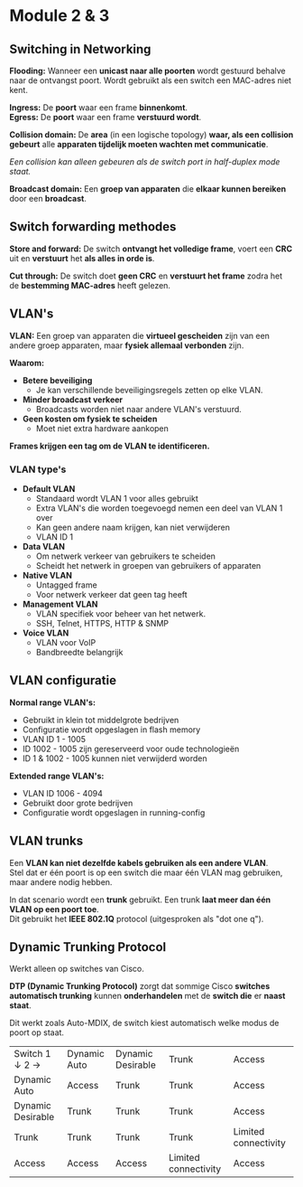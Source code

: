 # Module 2 &amp; 3

## Switching in Networking

**Flooding:** Wanneer een **unicast naar alle poorten** wordt gestuurd behalve naar de ontvangst poort. Wordt gebruikt als
een switch een MAC-adres niet kent.

**Ingress:** De **poort** waar een frame **binnenkomt**.\
**Egress:** De **poort** waar een frame **verstuurd wordt**.

**Collision domain:** De **area** (in een logische topology) **waar, als een collision gebeurt** alle **apparaten tijdelijk
moeten wachten met communicatie**.

*Een collision kan alleen gebeuren als de switch port in half-duplex mode staat.*

**Broadcast domain:** Een **groep van apparaten** die **elkaar kunnen bereiken** door een **broadcast**.

## Switch forwarding methodes

**Store and forward:** De switch **ontvangt het volledige frame**, 
voert een **CRC** uit en **verstuurt** het **als alles in orde is**.

**Cut through:** De switch doet **geen CRC** en **verstuurt het frame** zodra het de **bestemming MAC-adres** heeft gelezen.

## VLAN's

**VLAN:** Een groep van apparaten die **virtueel gescheiden** zijn van een andere groep apparaten,
maar **fysiek allemaal verbonden** zijn.

**Waarom:**
- **Betere beveiliging**
    - Je kan verschillende beveiligingsregels zetten op elke VLAN.
- **Minder broadcast verkeer**
    - Broadcasts worden niet naar andere VLAN's verstuurd.
- **Geen kosten om fysiek te scheiden**
    - Moet niet extra hardware aankopen

**Frames krijgen een tag om de VLAN te identificeren.**

### VLAN type's

- **Default VLAN**
    - Standaard wordt VLAN 1 voor alles gebruikt
    - Extra VLAN's die worden toegevoegd nemen een deel van VLAN 1 over
    - Kan geen andere naam krijgen, kan niet verwijderen
    - VLAN ID 1
- **Data VLAN**
    - Om netwerk verkeer van gebruikers te scheiden
    - Scheidt het netwerk in groepen van gebruikers of apparaten
- **Native VLAN**
    - Untagged frame
    - Voor netwerk verkeer dat geen tag heeft
- **Management VLAN**
    - VLAN specifiek voor beheer van het netwerk.
    - SSH, Telnet, HTTPS, HTTP & SNMP
- **Voice VLAN**
    - VLAN voor VoIP
    - Bandbreedte belangrijk

## VLAN configuratie

**Normal range VLAN's:**
- Gebruikt in klein tot middelgrote bedrijven
- Configuratie wordt opgeslagen in flash memory
- VLAN ID 1 - 1005
- ID 1002 - 1005 zijn gereserveerd voor oude technologieën
- ID 1 & 1002 - 1005 kunnen niet verwijderd worden

**Extended range VLAN's:**
- VLAN ID 1006 - 4094
- Gebruikt door grote bedrijven
- Configuratie wordt opgeslagen in running-config

## VLAN trunks

Een **VLAN kan niet dezelfde kabels gebruiken als een andere VLAN**.\
Stel dat er één poort is op een switch die maar één VLAN mag gebruiken, maar andere nodig hebben.

In dat scenario wordt een **trunk** gebruikt. Een trunk **laat meer dan één VLAN op een poort toe**.\
Dit gebruikt het **IEEE 802.1Q** protocol (uitgesproken als "dot one q").

## Dynamic Trunking Protocol

Werkt alleen op switches van Cisco. 

**DTP (Dynamic Trunking Protocol)** zorgt dat sommige Cisco **switches automatisch trunking** kunnen **onderhandelen** met de
**switch die** er **naast staat**.

Dit werkt zoals Auto-MDIX, de switch kiest automatisch welke modus de poort op staat.

<table style="both">
    <tr>
      <td>Switch 1 ↓ 2 →</td>
      <td>Dynamic Auto</td>
      <td>Dynamic Desirable</td>
      <td>Trunk</td>
      <td>Access</td>
    </tr>
    <tr>
      <td>Dynamic Auto</td>
      <td>Access</td>
      <td>Trunk</td>
      <td>Trunk</td>
      <td>Access</td>
    </tr>
    <tr>
      <td>Dynamic Desirable</td>
      <td>Trunk</td>
      <td>Trunk</td>
      <td>Trunk</td>
      <td>Access</td>
    </tr>
    <tr>
      <td>Trunk</td>
      <td>Trunk</td>
      <td>Trunk</td>
      <td>Trunk</td>
      <td>Limited connectivity</td>
    </tr>
    <tr>
      <td>Access</td>
      <td>Access</td>
      <td>Access</td>
      <td>Limited connectivity</td>
      <td>Access</td>
    </tr>
</table>

